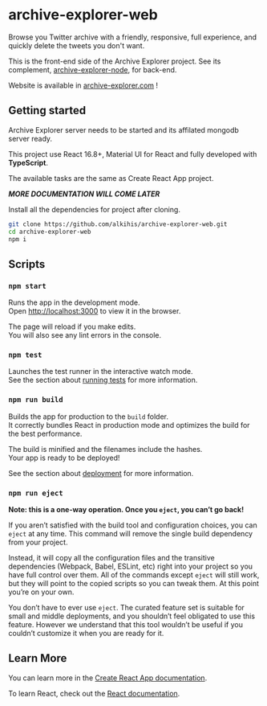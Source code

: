 # archive-explorer-web

Browse you Twitter archive with a friendly, responsive, full experience, and quickly delete the tweets you don't want.

This is the front-end side of the Archive Explorer project. See its complement, 
[archive-explorer-node](https://github.com/alkihis/archive-explorer-node), for back-end.

Website is available in [archive-explorer.com](https://archive-explorer.com) !

## Getting started

Archive Explorer server needs to be started and its affilated mongodb server ready.

This project use React 16.8+, Material UI for React and fully developed with **TypeScript**.

The available tasks are the same as Create React App project.

***MORE DOCUMENTATION WILL COME LATER***

Install all the dependencies for project after cloning.

```bash
git clone https://github.com/alkihis/archive-explorer-web.git
cd archive-explorer-web
npm i
```

## Scripts

### `npm start`

Runs the app in the development mode.<br>
Open [http://localhost:3000](http://localhost:3000) to view it in the browser.

The page will reload if you make edits.<br>
You will also see any lint errors in the console.

### `npm test`

Launches the test runner in the interactive watch mode.<br>
See the section about [running tests](https://facebook.github.io/create-react-app/docs/running-tests) for more information.

### `npm run build`

Builds the app for production to the `build` folder.<br>
It correctly bundles React in production mode and optimizes the build for the best performance.

The build is minified and the filenames include the hashes.<br>
Your app is ready to be deployed!

See the section about [deployment](https://facebook.github.io/create-react-app/docs/deployment) for more information.

### `npm run eject`

**Note: this is a one-way operation. Once you `eject`, you can’t go back!**

If you aren’t satisfied with the build tool and configuration choices, you can `eject` at any time. This command will remove the single build dependency from your project.

Instead, it will copy all the configuration files and the transitive dependencies (Webpack, Babel, ESLint, etc) right into your project so you have full control over them. All of the commands except `eject` will still work, but they will point to the copied scripts so you can tweak them. At this point you’re on your own.

You don’t have to ever use `eject`. The curated feature set is suitable for small and middle deployments, and you shouldn’t feel obligated to use this feature. However we understand that this tool wouldn’t be useful if you couldn’t customize it when you are ready for it.

## Learn More

You can learn more in the [Create React App documentation](https://facebook.github.io/create-react-app/docs/getting-started).

To learn React, check out the [React documentation](https://reactjs.org/).
